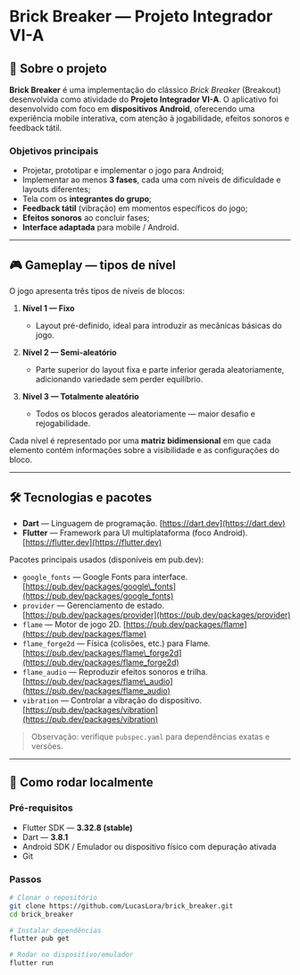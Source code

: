 # Brick Breaker — Projeto Integrador VI-A



## 📌 Sobre o projeto

**Brick Breaker** é uma implementação do clássico *Brick Breaker* (Breakout) desenvolvida como atividade do **Projeto Integrador VI-A**. O aplicativo foi desenvolvido com foco em **dispositivos Android**, oferecendo uma experiência mobile interativa, com atenção à jogabilidade, efeitos sonoros e feedback tátil.

### Objetivos principais

- Projetar, prototipar e implementar o jogo para Android;
- Implementar ao menos **3 fases**, cada uma com níveis de dificuldade e layouts diferentes;
- Tela com os **integrantes do grupo**;
- **Feedback tátil** (vibração) em momentos específicos do jogo;
- **Efeitos sonoros** ao concluir fases;
- **Interface adaptada** para mobile / Android.

---

## 🎮 Gameplay — tipos de nível

O jogo apresenta três tipos de níveis de blocos:

1. **Nível 1 — Fixo**

   - Layout pré-definido, ideal para introduzir as mecânicas básicas do jogo.

2. **Nível 2 — Semi-aleatório**

   - Parte superior do layout fixa e parte inferior gerada aleatoriamente, adicionando variedade sem perder equilíbrio.

3. **Nível 3 — Totalmente aleatório**

   - Todos os blocos gerados aleatoriamente — maior desafio e rejogabilidade.

Cada nível é representado por uma **matriz bidimensional** em que cada elemento contém informações sobre a visibilidade e as configurações do bloco.

---

## 🛠 Tecnologias e pacotes

- **Dart** — Linguagem de programação. [https://dart.dev](https://dart.dev)
- **Flutter** — Framework para UI multiplataforma (foco Android). [https://flutter.dev](https://flutter.dev)

Pacotes principais usados (disponíveis em pub.dev):

- `google_fonts` — Google Fonts para interface. [https://pub.dev/packages/google\_fonts](https://pub.dev/packages/google_fonts)
- `provider` — Gerenciamento de estado. [https://pub.dev/packages/provider](https://pub.dev/packages/provider)
- `flame` — Motor de jogo 2D. [https://pub.dev/packages/flame](https://pub.dev/packages/flame)
- `flame_forge2d` — Física (colisões, etc.) para Flame. [https://pub.dev/packages/flame\_forge2d](https://pub.dev/packages/flame_forge2d)
- `flame_audio` — Reproduzir efeitos sonoros e trilha. [https://pub.dev/packages/flame\_audio](https://pub.dev/packages/flame_audio)
- `vibration` — Controlar a vibração do dispositivo. [https://pub.dev/packages/vibration](https://pub.dev/packages/vibration)

> Observação: verifique `pubspec.yaml` para dependências exatas e versões.

---

## 🚀 Como rodar localmente

### Pré-requisitos

- Flutter SDK — **3.32.8 (stable)**
- Dart — **3.8.1**
- Android SDK / Emulador ou dispositivo físico com depuração ativada
- Git

### Passos

```bash
# Clonar o repositório
git clone https://github.com/LucasLora/brick_breaker.git
cd brick_breaker

# Instalar dependências
flutter pub get

# Rodar no dispositivo/emulador
flutter run
```
